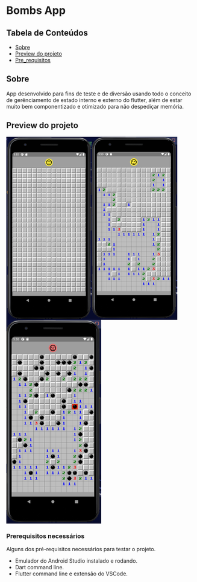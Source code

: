 # Bombs App

## Tabela de Conteúdos

- [Sobre](#about)
- [Preview do projeto](#preview)
- [Pre_requisitos](#install)

## Sobre <a name="about"></a>

App desenvolvido para fins de teste e de diversão usando todo o conceito de gerênciamento de estado interno e externo do flutter, além de estar muito bem componentizado e otimizado para não despediçar memória.

## Preview do projeto <a name="preview"></a>

<div width="100%" style="display: flex;">
    <img src=".images/1.PNG" width="45%">
    <img src=".images/2.PNG" width="45%">
</div>
<div width="100%" style="display: flex;">
    <img src=".images/3.PNG" width="50%">
</div>

### Prerequisitos necessários <a name="install"></a>

Alguns dos pré-requisitos necessários para testar o projeto.

- Emulador do Android Studio instalado e rodando.
- Dart command line.
- Flutter command line e extensão do VSCode.
